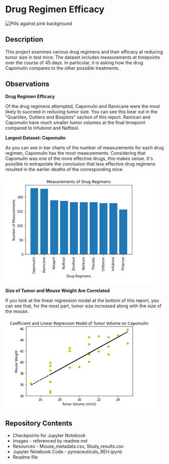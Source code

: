 # Drug Regimen Efficacy
![Pills against pink background](https://github.com/ruthhinkle/matplotlib-challenge/blob/main/Images/pills.jpg)

## Description
This project examines various drug regimens and their efficacy at reducing tumor size in test mice. The dataset includes measurements at timepoints over the course of 45 days. In particular, it is asking how the drug Capomulin compares to the other possible treatments. 

## Observations

**Drug Regimen Efficacy**

Of the drug regimens attempted, Capomulin and Ramicane were the most likely to succeed in reducing tumor size. You can see this bear out in the "Quartiles, Outliers and Boxplots" section of this report. Ramican and Capomulin have much smaller tumor volumes at the final timepoint compared to Infubinol and Naftisol. 

**Largest Dataset: Capomulin**

As you can see in bar charts of the number of measurements for each drug regimen, Capomulin has the most measurements. Considering that Capomulin was one of the more effective drugs, this makes sense. It's possible to extrapolate the conclusion that less effective drug regimens resulted in the earlier deaths of the corresponding mice. 

![Bar Chart: Regimen Measurements](https://github.com/ruthhinkle/drug-regimen-efficacy/blob/main/Images/measurement-of-regimens.PNG)

**Size of Tumor and Mouse Weight Are Correlated**

If you look at the linear regression model at the bottom of this report, you can see that, for the most part, tumor size increased along with the size of the mouse.

![Weight, Tumor Volume Relationship](https://github.com/ruthhinkle/drug-regimen-efficacy/blob/main/Images/weight-tumorvol-relationship.PNG)

## Repository Contents

* Checkpoints for Jupyter Notebook
* Images - referenced by readme.md
* Resources - Mouse_metadata.csv, Study_results.csv
* Jupyter Notebook Code - pymaceuticals_REH.ipynb
* Readme file